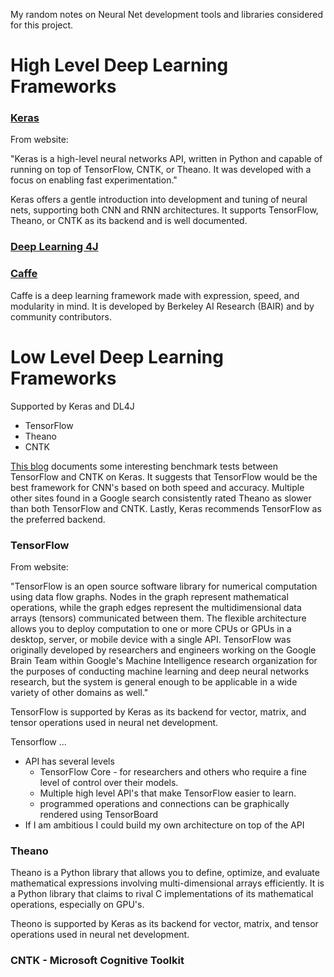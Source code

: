 My random notes on Neural Net development tools and libraries considered for this project.

# High Level Deep Learning Frameworks

### [Keras](https://keras.io/)

From website:

"Keras is a high-level neural networks API, written in Python and capable of running on top of TensorFlow, CNTK, or Theano. It was developed with a focus on enabling fast experimentation."

Keras offers a gentle introduction into development and tuning of neural nets, supporting both CNN and RNN architectures. It supports TensorFlow, Theano, or CNTK as its backend and is well documented.

### [Deep Learning 4J](https://deeplearning4j.org/)

### [Caffe](http://caffe.berkeleyvision.org/)

Caffe is a deep learning framework made with expression, speed, and modularity in mind. It is developed by Berkeley AI Research (BAIR) and by community contributors.


# Low Level Deep Learning Frameworks

Supported by Keras and DL4J
- TensorFlow
- Theano
- CNTK

[This blog](http://minimaxir.com/2017/06/keras-cntk/) documents some interesting benchmark tests between TensorFlow and CNTK on Keras. It suggests that TensorFlow would be the best framework for CNN's based on both speed and accuracy. Multiple other sites found in a Google search consistently rated Theano as slower than both TensorFlow and CNTK. Lastly, Keras recommends TensorFlow as the preferred backend.

### TensorFlow

From website:

"TensorFlow is an open source software library for numerical computation using data flow graphs. Nodes in the graph represent mathematical operations, while the graph edges represent the multidimensional data arrays (tensors) communicated between them. The flexible architecture allows you to deploy computation to one or more CPUs or GPUs in a desktop, server, or mobile device with a single API. TensorFlow was originally developed by researchers and engineers working on the Google Brain Team within Google's Machine Intelligence research organization for the purposes of conducting machine learning and deep neural networks research, but the system is general enough to be applicable in a wide variety of other domains as well."  

TensorFlow is supported by Keras as its backend for vector, matrix, and tensor operations used in neural net development.

Tensorflow ...
- API has several levels
    - TensorFlow Core - for researchers and others who require a fine level of control over their models.
    - Multiple high level API's that make TensorFlow easier to learn.
    - programmed operations and connections can be graphically rendered using TensorBoard
- If I am ambitious I could build my own architecture on top of the API

### Theano

Theano is a Python library that allows you to define, optimize, and evaluate mathematical expressions involving multi-dimensional arrays efficiently. It is a Python library that claims to rival C implementations of its mathematical operations, especially on GPU's.  

Theono is supported by Keras as its backend for vector, matrix, and tensor operations used in neural net development.

### CNTK - Microsoft Cognitive Toolkit
